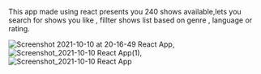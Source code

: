 This app made using react presents you 240 shows  available,lets you search for shows you like , fillter shows list based on genre , language or rating.

![Screenshot 2021-10-10 at 20-16-49 React App](https://user-images.githubusercontent.com/56551956/136720597-90796edb-0409-4c16-aea7-077304368c53.png),
![Screenshot_2021-10-10 React App(1)](https://user-images.githubusercontent.com/56551956/136720607-cc87bed3-6745-49a8-a2c4-adbece1e0e35.jpg),
![Screenshot_2021-10-10 React App](https://user-images.githubusercontent.com/56551956/136720612-63dd725c-8e66-40e3-b10c-5cc92b235377.png)
